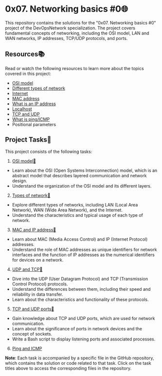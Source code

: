0x07. Networking basics #0🌐
==========================

This repository contains the solutions for the "0x07. Networking basics #0" project of the DevOpsNetwork specialization. The project covers fundamental concepts of networking, including the OSI model, LAN and WAN networks, IP addresses, TCP/UDP protocols, and ports.

Resources📚
---------

Read or watch the following resources to learn more about the topics covered in this project:

-   [OSI model](https://en.wikipedia.org/wiki/OSI_model)
-   [Different types of network](https://intranet.alxswe.com/rltoken/XW3ZGm5Ya_a8XVDXcAKT_A)
-   [Internet](https://intranet.alxswe.com/rltoken/Lwh9xQxFD4dWh5sIApXI1g)
-   [MAC address](https://intranet.alxswe.com/rltoken/j-Wp-YRvFTVP04SpIeRzHQ)
-   [What is an IP address](https://intranet.alxswe.com/rltoken/M8g-egWLlldTl6Y0QECdwA)
-   [Localhost](https://intranet.alxswe.com/rltoken/7lj-zoZQ7xFTkj4MTyos_g)
-   [TCP and UDP](https://intranet.alxswe.com/rltoken/uJbs8E9-FyATfsELpmtTIg)
-   [What is ping/ICMP](https://intranet.alxswe.com/rltoken/3zBgO6r2M1Q8lUVt9g8aJw)
-   Positional parameters

Project Tasks📝
-------------

This project consists of the following tasks:

1.  [OSI model🚀](./0-OSI_model)
- Learn about the OSI (Open Systems Interconnection) model, which is an abstract model that describes layered communication and network design.
- Understand the organization of the OSI model and its different layers.

2.  [Types of network🚀](./1-types_of_network)
- Explore different types of networks, including LAN (Local Area Network), WAN (Wide Area Network), and the Internet.
- Understand the characteristics and typical usage of each type of network.

3.  [MAC and IP address🚀](./2-MAC_and_IP_address)
- Learn about MAC (Media Access Control) and IP (Internet Protocol) addresses.
- Understand the role of MAC addresses as unique identifiers for network interfaces and the function of IP addresses as the numerical identifiers for devices on a network.

4.  [UDP and TCP🚀](./3-UDP_and_TCP)
- Dive into the UDP (User Datagram Protocol) and TCP (Transmission Control Protocol) protocols.
- Understand the differences between them, including their speed and reliability in data transfer.
- Learn about the characteristics and functionality of these protocols.

5.  [TCP and UDP ports🚀](./4-TCP_and_UDP_ports)
- Gain knowledge about TCP and UDP ports, which are used for network communication.
- Learn about the significance of ports in network devices and the concept of sockets.
- Write a Bash script to display listening ports and associated processes.

6. [Ping and ICMP](./5-is_the_host_on_the_network)

__Note__: Each task is accompanied by a specific file in the GitHub repository, which contains the solution or code related to that task. Click on the task titles above to access the corresponding files in the repository.